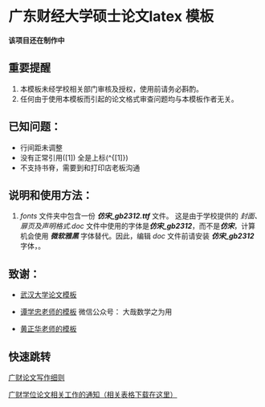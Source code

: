 # 广东财经大学硕士论文latex 模板

**该项目还在制作中**



## 重要提醒

1. 本模板未经学校相关部门审核及授权，使用前请务必斟酌。
2. 任何由于使用本模板而引起的论文格式审查问题均与本模板作者无关。

## 已知问题：

+ 行间距未调整
+ 没有正常引用\([1]\) 全是上标\(^{[1]}\)
+ 不支持书脊，需要到和打印店老板沟通

## 说明和使用方法：

1. *fonts* 文件夹中包含一份 ***仿宋_gb2312.ttf*** 文件。 这是由于学校提供的 *封面、扉页及声明格式.doc* 文件中使用的字体是***仿宋_gb2312***，而不是***仿宋***，计算机会使用 ***微软雅黑*** 字体替代。因此，编辑 *doc* 文件前请安装 ***仿宋_gb2312*** 字体，。

## 致谢：

+ [武汉大学论文模板](https://github.com/whutug/whu-thesis)

+ [谭学忠老师的模板](https://blog.csdn.net/weixin_39730587/article/details/113085891)  微信公众号： 大哉数学之为用

+ [黄正华老师的模板](http://aff.whu.edu.cn/huangzh/)


## 快速跳转

[广财论文写作细则](https://yjsc.gdufe.edu.cn/2021/1010/c7793a140567/page.htm)

[广财学位论文相关工作的通知（相关表格下载在这里）](https://yjsc.gdufe.edu.cn/2025/0228/c3011a216295/page.htm)